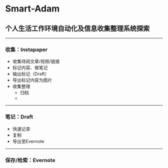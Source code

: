 # Smart-Adam

## 个人生活工作环境自动化及信息收集整理系统探索

---

### 收集：Instapaper
- 收集待阅文章/视频/链接
- 标记内容、做笔记
- 输出标记（Draft）
- 导出标记内容为图片
- 收集整理
  - 归档
  - 

---

### 笔记：Draft
- 快速记录
- 复制
- 导出至Evernote

---

### 保存/检索：Evernote
